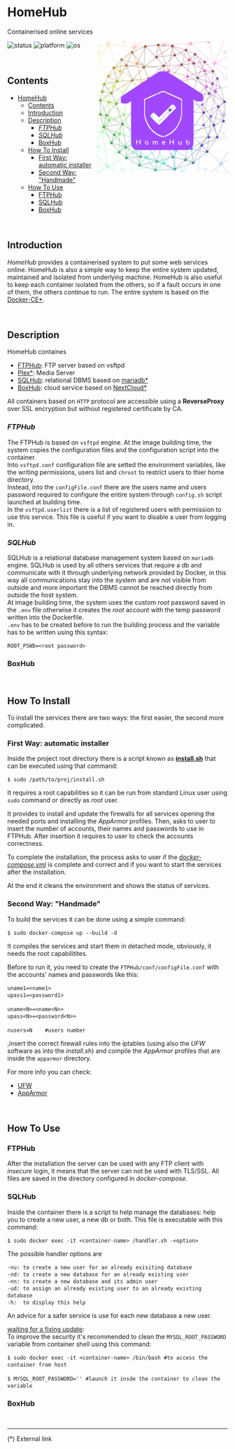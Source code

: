 [1]: https://www.docker.com/
[2]: https://luca-lc.github.io/
[3]: https://plex.tv/ 
[4]: https://nextcloud.com/
[5]: https://openvpn.net/
[6]: https://mariadb.org/

# HomeHub

<p> Containerised online services</p>

<img src="./assets/img/HomeHub.png" width="300" align="right"/>

![status](https://img.shields.io/badge/status-running-green)
![platform](https://img.shields.io/badge/platform-Docker-3285a8)
![os](https://img.shields.io/badge/OS-linux-orange)

<br/>

## Contents

- [HomeHub](#homehub)
	- [Contents](#contents)
	- [Introduction](#introduction)
	- [Description](#description)
		- [_FTPHub_](#ftphub)
		- [_SQLHub_](#sqlhub)
		- [BoxHub](#boxhub)
	- [How To Install](#how-to-install)
		- [First Way: automatic installer](#first-way-automatic-installer)
		- [Second Way: "Handmade"](#second-way-handmade)
	- [How To Use](#how-to-use)
		- [FTPHub](#ftphub-1)
		- [SQLHub](#sqlhub-1)
		- [BoxHub](#boxhub-1)

<br/>

## Introduction

*HomeHub* provides a containerised system to put some web services online. HomeHub is also a simple way to keep the entire system updated, maintained and isolated from underlying machine. HomeHub is also useful to keep each container isolated from the others, so if a fault occurs in one of them, the others continue to run. The entire system is based on the [Docker-CE*][1].

<br/>

## Description

HomeHub containes
- <u>[FTPHub](#FTPHub)</u>: FTP server based on vsftpd
- <u>[Plex*][3]</a></u>: Media Server
- <u>[SQLHub](#SQLHub)</u>: relational DBMS based on [mariadb*][6]
- <u>[BoxHub](#BoxHub)</u>: cloud service based on [NextCloud*][4]
<!-- - <u>[HostHub](#HostHub)</u>: hosting for sites building, testing and presentation -->

All containers based on `HTTP` protocol are accessible using a **ReverseProxy** over SSL encryption but without registered certificate by CA.

### _FTPHub_

The FTPHub is based on `vsftpd` engine. At the image building time, the system copies the configuration files and the configuration script into the container.<br/>
Into `vsftpd.conf` configuration file are setted the environment variables, like the writing permissions, users list and `chroot` to restrict users to thier home directory.<br/>
Instead, into the `configFile.conf` there are the users name and users password required to configure the entire system through `config.sh` script launched at building time.<br/>
In the `vsftpd.userlist` there is a list of registered users with permission to use this service. This file is useful if you want to disable a user from logging in.

### _SQLHub_

SQLHub is a relational database management system based on `mariadb` engine. SQLHub is used by all others services that require a db and communicate with it through underlying network provided by Docker, in this way all communications stay into the system and are not visible from outside and more important the DBMS cannot be reached directly from outside the host system. <br/>
At image building time, the system uses the custom _root_ password saved in the `.env` file otherwise it creates the _root_ account with the temp password written into the Dockerfile.<br/> `.env` has to be created before to run the building process and the variable has to be written using this syntax:

```
ROOT_PSWD=<root password>
```

### BoxHub

<br/>

## How To Install

To install the services there are two ways: the first easier, the second more complicated.

### First Way: automatic installer

Inside the project root directory there is a script known as **[install.sh](https://github.com/luca-lc/HomeHub/blob/master/install.sh)** that can be executed using that command:
```
$ sudo /path/to/proj/install.sh
```
It requires a root capabilities so it can be run from standard Linux user using `sudo` command or directly as *root* user.

It provides to install and update the firewalls for all services opening the needed ports and installing the *AppArmor* profiles.
Then, asks to user to insert the number of accounts, their names and passwords to use in FTPHub. After insertion it requires to user to check the accounts correctness.

To complete the installation, the process asks to user if the *[docker-compose.yml](https://github.com/luca-lc/HomeHub/blob/master/docker-compose.yml)* is complete and correct and if you want to start the services after the installation.

At the end it cleans the environment and shows the status of services.


### Second Way: "Handmade"

To build the services it can be done using a simple command:
```
$ sudo docker-compose up --build -d
```
It compiles the services and start them in detached mode, obviously, it needs the root capabilitites.

Before to run it, you need to create the `FTPHub/conf/configFile.conf` with the accounts' names and passwords like this:
```
uname1=<name1>
upass1=<password1>

uname<N>=<name<N>>
upass<N>=<password<N>>

nusers=N  	#users number
```

,insert the correct firewall rules into the iptables (using also the *UFW* software as into the *install.sh*) and compile the *AppArmor* profiles that are inside the `apparmor` directory.

For more info you can check:

- [UFW](https://manpages.ubuntu.com/manpages/precise/man8/ufw.8.html)
- [AppArmor](https://gitlab.com/apparmor/apparmor/-/wikis/home)

<br/>

## How To Use

### FTPHub

After the installation the server can be used with any FTP client with _insecure_ login, it means that the server can not be used with TLS/SSL. All files are saved in the directory configured in *docker-compose*.

### SQLHub

Inside the container there is a script to help manage the databases: help you to create a new user, a new db or both. This file is executable with this command:

```
$ sudo docker exec -it <container-name> /handler.sh -<option>
```

The possible handler options are

```
-nu: to create a new user for an already exisiting database
-nd: to create a new database for an already existing user
-nn: to create a new database and its admin user
-ud: to assign an already existing user to an already existing database
-h:  to display this help
```

An advice for a safer service is use for each new database a new user.

<u>waiting for a fixing update</u>:<br/>
To improve the security it's recommended to clean the `MYSQL_ROOT_PASSWORD` variable 	from container shell using this command:

```
$ sudo docker exec -it <container-name> /bin/bash #to access the container from host

$ MYSQL_ROOT_PASSWORD='' #launch it insde the container to clean the variable
```

### BoxHub

<br/>

---

<p class="footer">
(*) External link
</p>
